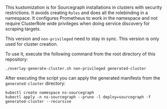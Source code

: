 This kustomization is for Sourcegraph installations in clusters with security restrictions.
It avoids creating `Roles` and does all the rolebinding in a namespace. It configures Prometheus to work in the namespace
and not require ClusterRole wide privileges when doing service discovery for scraping targets.

This version and `non-privileged` need to stay in sync. This version is only used for cluster creation.

To use it, execute the following command from the root directory of this repository:

```shell script
./overlay-generate-cluster.sh non-privileged generated-cluster
```

After executing the script you can apply the generated manifests from the `generated-cluster` directory:

```shell script
kubectl create namespace ns-sourcegraph
kubectl apply -n ns-sourcegraph --prune -l deploy=sourcegraph -f generated-cluster --recursive
```
